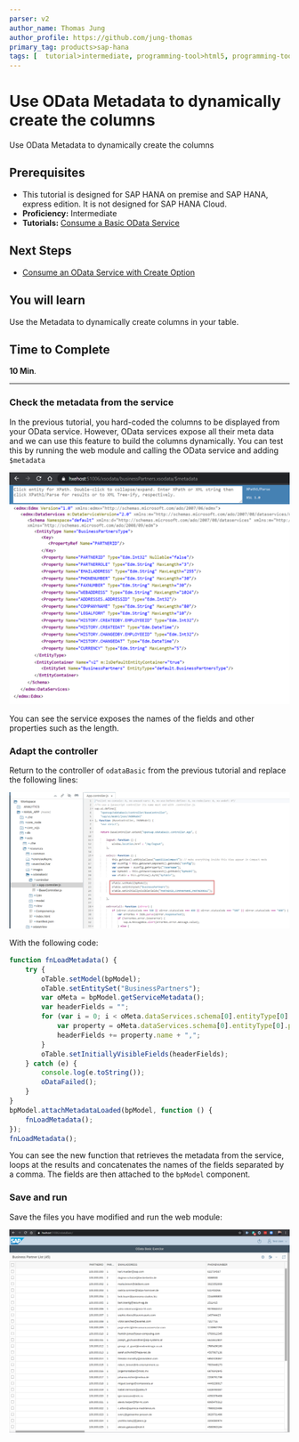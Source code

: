 ```yaml
---
parser: v2
author_name: Thomas Jung
author_profile: https://github.com/jung-thomas
primary_tag: products>sap-hana
tags: [  tutorial>intermediate, programming-tool>html5, programming-tool>odata, programming-tool>sapui5, products>sap-hana, products>sap-hana\,-express-edition   ]
---
```

# Use OData Metadata to dynamically create the columns
<!-- description --> Use OData Metadata to dynamically create the columns

## Prerequisites  
- This tutorial is designed for SAP HANA on premise and SAP HANA, express edition. It is not designed for SAP HANA Cloud.
- **Proficiency:** Intermediate
- **Tutorials:** [Consume a Basic OData Service](https://developers.sap.com/tutorials/xsa-sapui5-odata.html)

## Next Steps
- [Consume an OData Service with Create Option](https://developers.sap.com/tutorials/xsa-sapui5-consume.html)

## You will learn  
Use the Metadata to dynamically create columns in your table.

## Time to Complete
**10 Min**.

---


### Check the metadata from the service


In the previous tutorial, you hard-coded the columns to be displayed from your OData service. However, OData services expose all their meta data and we can use this feature to build the columns dynamically. You can test this by running the web module and calling the OData service and adding `$metadata`

![view file](1.png)

You can see the service exposes the names of the fields and other properties such as the length.


### Adapt the controller


Return to the controller of `odataBasic` from the previous tutorial and replace the following lines:

![view file](2.png)

With the following code:

```javascript
function fnLoadMetadata() {
	try {
		oTable.setModel(bpModel);
		oTable.setEntitySet("BusinessPartners");
		var oMeta = bpModel.getServiceMetadata();
		var headerFields = "";
		for (var i = 0; i < oMeta.dataServices.schema[0].entityType[0].property.length; i++) {
			var property = oMeta.dataServices.schema[0].entityType[0].property[i];
			headerFields += property.name + ",";
		}
		oTable.setInitiallyVisibleFields(headerFields);
	} catch (e) {
		console.log(e.toString());
		oDataFailed();
	}
}
bpModel.attachMetadataLoaded(bpModel, function () {
	fnLoadMetadata();
});
fnLoadMetadata();
```

You can see the new function that retrieves the metadata from the service, loops at the results and concatenates the names of the fields separated by a comma. The fields are  then attached to the `bpModel` component.


### Save and run


Save the files you have modified and run the web module:

![view file](3.png)

